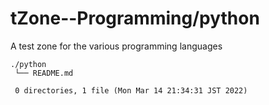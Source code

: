 # tZone--Programming/python

A test zone for the various programming languages


    ./python
     └── README.md
     
     0 directories, 1 file (Mon Mar 14 21:34:31 JST 2022)



